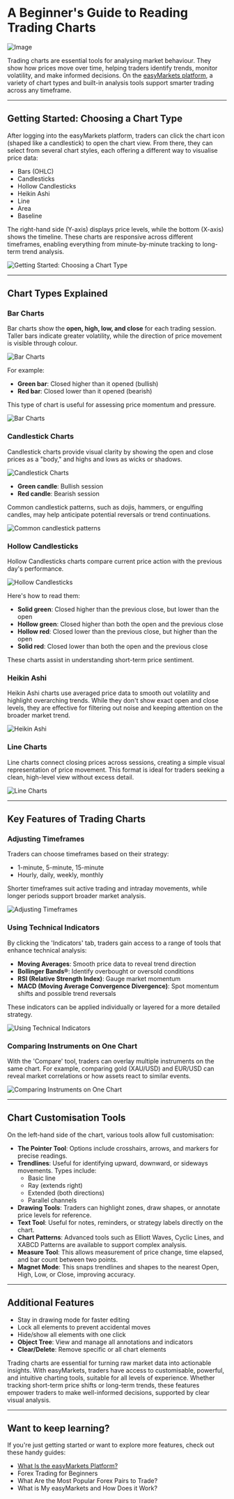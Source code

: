 <!--meta
title: A Beginner's Guide to Reading Trading Charts
slug: beginner-guide-reading-trading-charts
canonical_url: https://www.easymarkets.com/learn/beginner-guide-reading-trading-charts
date: 2025-09-03
keywords: [Trading charts, Chart types, Technical indicators, easyMarkets platform, Price analysis]
primary-keyword: Trading charts
meta_description: A beginner's guide on how to use trading charts on easyMarkets, from chart types to indicators, turning price data into smarter trading decisions.
seo_keywords: Trading charts, Chart types, Technical indicators, easyMarkets platform, Price analysis
"og_image": "https://github.com/user-attachments/assets/ae3951fd-ed2c-4818-be29-a4434a553cab",
  "images": [
    "https://github.com/user-attachments/assets/ae3951fd-ed2c-4818-be29-a4434a553cab",
    "https://github.com/user-attachments/assets/acdd6273-11b1-4922-8d89-3f82f7e1b323",
    "https://github.com/user-attachments/assets/5fc1e619-f78c-4933-a494-10f0620db9c7",
    "https://github.com/user-attachments/assets/c3eabc34-cdd7-4c3b-8670-f07f828b7c81"
  ],
  "twitter_card": "easyMarkets"
-->

# A Beginner's Guide to Reading Trading Charts

![Image](https://github.com/user-attachments/assets/7164c73c-aa18-441f-a31d-2b235ecd331c)

Trading charts are essential tools for analysing market behaviour. They show how prices move over time, helping traders identify trends, monitor volatility, and make informed decisions. On the [easyMarkets platform](https://www.easymarkets.com/eu/platforms/easymarkets/), a variety of chart types and built-in analysis tools support smarter trading across any timeframe.

---

## Getting Started: Choosing a Chart Type

After logging into the easyMarkets platform, traders can click the chart icon (shaped like a candlestick) to open the chart view. From there, they can select from several chart styles, each offering a different way to visualise price data:

- Bars (OHLC)
- Candlesticks
- Hollow Candlesticks
- Heikin Ashi
- Line
- Area
- Baseline

The right-hand side (Y-axis) displays price levels, while the bottom (X-axis) shows the timeline. These charts are responsive across different timeframes, enabling everything from minute-by-minute tracking to long-term trend analysis.

![Getting Started: Choosing a Chart Type](https://github.com/user-attachments/assets/2e6f33f8-f44c-4287-acc2-d36fcaa77f48)

---

## Chart Types Explained

### Bar Charts

Bar charts show the **open, high, low, and close** for each trading session. Taller bars indicate greater volatility, while the direction of price movement is visible through colour.

![Bar Charts](https://github.com/user-attachments/assets/2e6f33f8-f44c-4287-acc2-d36fcaa77f48)

For example:
- **Green bar**: Closed higher than it opened (bullish)
- **Red bar**: Closed lower than it opened (bearish)

This type of chart is useful for assessing price momentum and pressure.

![Bar Charts](https://github.com/user-attachments/assets/09767eb9-5146-425f-b07e-b66ca21e0e06)


### Candlestick Charts

Candlestick charts provide visual clarity by showing the open and close prices as a "body," and highs and lows as wicks or shadows.

![Candlestick Charts](https://github.com/user-attachments/assets/d741736d-c690-4ae0-b09c-5ebc49f71f3d)

- **Green candle**: Bullish session
- **Red candle**: Bearish session

Common candlestick patterns, such as dojis, hammers, or engulfing candles, may help anticipate potential reversals or trend continuations.

![Common candlestick patterns](https://github.com/user-attachments/assets/b518866a-4650-4f16-96fb-21997055a75d)

### Hollow Candlesticks

Hollow Candlesticks charts compare current price action with the previous day's performance.

![Hollow Candlesticks](https://github.com/user-attachments/assets/95c38e9c-e846-4ec7-8eb9-cfc9cf300fb1)

Here's how to read them:
- **Solid green**: Closed higher than the previous close, but lower than the open
- **Hollow green**: Closed higher than both the open and the previous close
- **Hollow red**: Closed lower than the previous close, but higher than the open
- **Solid red**: Closed lower than both the open and the previous close

These charts assist in understanding short-term price sentiment.

### Heikin Ashi

Heikin Ashi charts use averaged price data to smooth out volatility and highlight overarching trends. While they don't show exact open and close levels, they are effective for filtering out noise and keeping attention on the broader market trend.

![Heikin Ashi](https://github.com/user-attachments/assets/d3978ecc-8136-4435-bdb8-e4722dc45948)

### Line Charts

Line charts connect closing prices across sessions, creating a simple visual representation of price movement. This format is ideal for traders seeking a clean, high-level view without excess detail.

![Line Charts](https://github.com/user-attachments/assets/a5558865-7f76-4aee-8920-c28a57c24f67)

---

## Key Features of Trading Charts

### Adjusting Timeframes

Traders can choose timeframes based on their strategy:
- 1-minute, 5-minute, 15-minute
- Hourly, daily, weekly, monthly

Shorter timeframes suit active trading and intraday movements, while longer periods support broader market analysis.

![Adjusting Timeframes](https://github.com/user-attachments/assets/6698db95-f8b5-4adf-97d0-45ac7a83814e)

### Using Technical Indicators

By clicking the 'Indicators' tab, traders gain access to a range of tools that enhance technical analysis:

- **Moving Averages**: Smooth price data to reveal trend direction
- **Bollinger Bands®**: Identify overbought or oversold conditions
- **RSI (Relative Strength Index)**: Gauge market momentum
- **MACD (Moving Average Convergence Divergence)**: Spot momentum shifts and possible trend reversals

These indicators can be applied individually or layered for a more detailed strategy.

![Using Technical Indicators](https://github.com/user-attachments/assets/da7cf895-9dd1-49ba-9afa-86a2678db581)


### Comparing Instruments on One Chart

With the 'Compare' tool, traders can overlay multiple instruments on the same chart. For example, comparing gold (XAU/USD) and EUR/USD can reveal market correlations or how assets react to similar events.

![Comparing Instruments on One Chart](https://github.com/user-attachments/assets/4fe94119-8f37-40d1-a7a9-800d5f86dce5)

---

## Chart Customisation Tools

On the left-hand side of the chart, various tools allow full customisation:

- **The Pointer Tool**: Options include crosshairs, arrows, and markers for precise readings.
- **Trendlines**: Useful for identifying upward, downward, or sideways movements. Types include:
  - Basic line
  - Ray (extends right)
  - Extended (both directions)
  - Parallel channels
- **Drawing Tools**: Traders can highlight zones, draw shapes, or annotate price levels for reference.
- **Text Tool**: Useful for notes, reminders, or strategy labels directly on the chart.
- **Chart Patterns**: Advanced tools such as Elliott Waves, Cyclic Lines, and XABCD Patterns are available to support complex analysis.
- **Measure Tool**: This allows measurement of price change, time elapsed, and bar count between two points.
- **Magnet Mode**: This snaps trendlines and shapes to the nearest Open, High, Low, or Close, improving accuracy.

---

## Additional Features

- Stay in drawing mode for faster editing
- Lock all elements to prevent accidental moves
- Hide/show all elements with one click
- **Object Tree**: View and manage all annotations and indicators
- **Clear/Delete**: Remove specific or all chart elements

Trading charts are essential for turning raw market data into actionable insights. With easyMarkets, traders have access to customisable, powerful, and intuitive charting tools, suitable for all levels of experience. Whether tracking short-term price shifts or long-term trends, these features empower traders to make well-informed decisions, supported by clear visual analysis.

---

## Want to keep learning?

If you're just getting started or want to explore more features, check out these handy guides:

- [What Is the easyMarkets Platform?](https://github.com/JohnnyMTP/easyMarkets/blob/main/What%20is%20the%20easyMarkets%20Platform%20and%20How%20Does%20it%20Work.md)
- Forex Trading for Beginners
- What Are the Most Popular Forex Pairs to Trade?
- What is My easyMarkets and How Does it Work?
